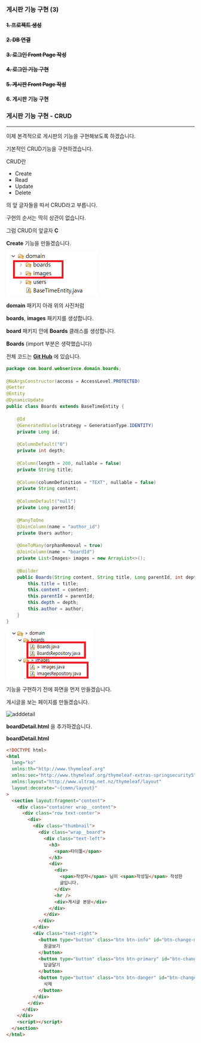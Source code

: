 ### 게시판 기능 구현 (3)

#### ~~1. 프로젝트 생성~~

#### ~~2. DB 연결~~

#### ~~3. 로그인 Front Page 작성~~

#### ~~4. 로그인 기능 구현~~

#### ~~5. 게시판 Front Page 작성~~

#### 6. 게시판 기능 구현

### 게시판 기능 구현 - **C**RUD

---

이제 본격적으로 게시판의 기능을 구현해보도록 하겠습니다.

기본적인 CRUD기능을 구현하겠습니다.

CRUD란

- Create
- Read
- Update
- Delete

의 앞 글자들을 따서 CRUD라고 부릅니다.

구현의 순서는 딱히 상관이 없습니다. 

그럼 CRUD의 앞글자 **C**

**Create** 기능을 만들겠습니다.

![mkdir](images/mkdir.png)

**domain** 패키지 아래 위의 사진처럼

**boards**, **images** 패키지를 생성합니다.

**board** 패키지 안에 **Boards** 클래스를 생성합니다.

 **Boards** (import 부분은 생략했습니다)

 전체 코드는 **[Git Hub](https://github.com/dlwnsgus777)** 에 있습니다.

```java
package com.board.webserivce.domain.boards;

@NoArgsConstructor(access = AccessLevel.PROTECTED)
@Getter
@Entity
@DynamicUpdate
public class Boards extends BaseTimeEntity {
	
	@Id
	@GeneratedValue(strategy = GenerationType.IDENTITY)
	private Long id;
	
	@ColumnDefault("0")
	private int depth;
	
	@Column(length = 200, nullable = false)
	private String title;
	
	@Column(columnDefinition = "TEXT", nullable = false)
	private String content;
	
	@ColumnDefault("null")
	private Long parentId;
	
	@ManyToOne
	@JoinColumn(name = "author_id")
	private Users author;
	
	@OneToMany(orphanRemoval = true)
	@JoinColumn(name = "boardId")
	private List<Images> images = new ArrayList<>();
	
	@Builder
	public Boards(String content, String title, Long parentId, int depth, Users author) {
		this.title = title;
		this.content = content;
		this.parentId = parentId;
		this.depth = depth;
		this.author = author;
	}
}
```


![createEntity](images/createfile.png)




기능을 구현하기 전에 화면을 먼저 만들겠습니다.

게시글을 보는 페이지를 만들겠습니다.

![adddetail](images/addbaorddetail.png)

**boardDetail.html** 을 추가하겠습니다.

**boardDetail.html**

```html
<!DOCTYPE html>
<html
  lang="ko"
  xmlns:th="http://www.thymeleaf.org"
  xmlns:sec="http://www.thymeleaf.org/thymeleaf-extras-springsecurity5"
  xmlns:layout="http://www.ultraq.net.nz/thymeleaf/layout"
  layout:decorate="~{cmmn/layout}"
>
  <section layout:fragment="content">
    <div class="container wrap__content">
      <div class="row text-center">
        <div>
          <div class="thumbnail">
            <div class="wrap__board">
              <div class="text-left">
                <h3>
                  <span>타이틀</span>
                </h3>
                <div>
                  <div>
                    <span>작성자</span> 님이 <span>작성일</span> 작성한
                    글입니다.
                  </div>
                  <hr />
                  <div>게시글 본문</div>
                </div>
              </div>
            </div>
          </div>
          <div class="text-right">
            <button type="button" class="btn btn-info" id="btn-change-modal">
              원글보기
            </button>
            <button type="button" class="btn btn-primary" id="btn-change-modal">
              답글달기
            </button>
            <button type="button" class="btn btn-danger" id="btn-change-modal">
              삭제
            </button>
          </div>
        </div>
      </div>
    </div>
    <script></script>
  </section>
</html>
```
